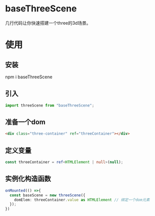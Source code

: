 # baseThreeScene
几行代码让你快速搭建一个three的3d场景。
# 使用
## 安装
npm i baseThreeScene
## 引入
```ts
import threeScene from "baseThreeScene";
```
## 准备一个dom
``` html
<div class="three-container" ref="threeContainer"></div>
```

## 定义变量
```ts
const threeContainer = ref<HTMLElement | null>(null);
```
## 实例化构造函数
```ts
onMounted(() =>{
  const baseScene = new threeScene({
    domElem: threeContainer.value as HTMLElement // 绑定一个dom元素
  });
})
```

